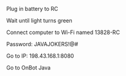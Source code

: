 Plug in battery to RC

Wait until light turns green

Connect computer to Wi-Fi named 13828-RC

Password: JAVAJOKERS!@#

Go to IP: 198.43.168.1:8080

Go to OnBot Java
